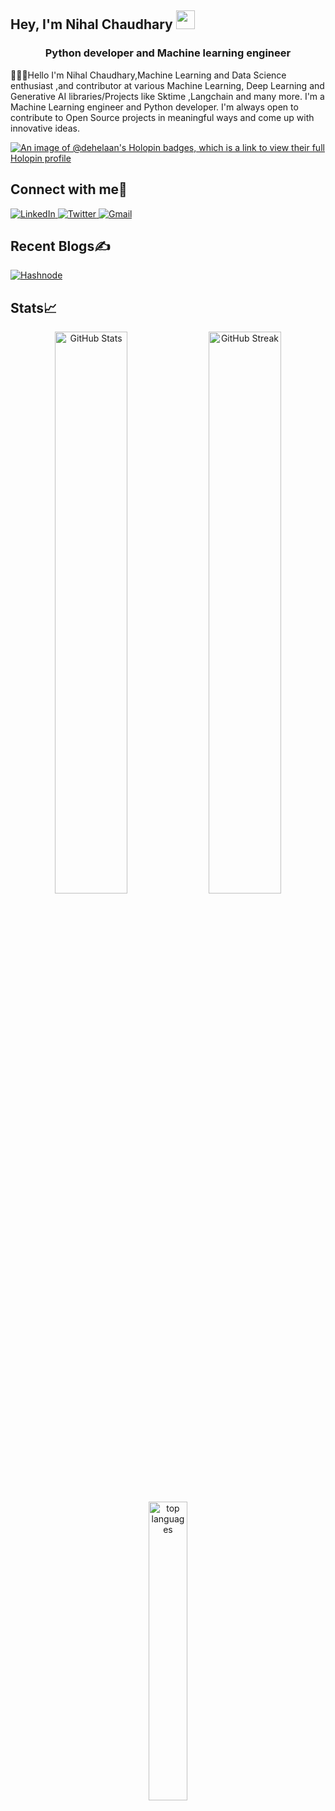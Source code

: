<!-- Short Introduction -->
<h2 align="left">Hey, I'm Nihal Chaudhary <img src="https://raw.githubusercontent.com/aemmadi/aemmadi/master/wave.gif" width="30"/></h2>
<h3 align="center">Python developer and  Machine learning engineer</h3>
<p>👨🏻‍💻Hello I'm Nihal Chaudhary,Machine Learning and Data Science enthusiast ,and contributor at various Machine Learning, Deep Learning and Generative AI libraries/Projects like Sktime ,Langchain and many more. I'm a Machine Learning engineer and Python developer. I'm always open to contribute to Open Source projects in meaningful ways and come up with innovative ideas.</p>
<!-- Socials Links -->

[![An image of @dehelaan's Holopin badges, which is a link to view their full Holopin profile](https://holopin.me/dehelaan)](https://holopin.io/@dehelaan)
<h2 align="left">Connect with me🤝</h2>
<div align="left">
  <a href="https://www.linkedin.com/in/nihal-chaudhary-a8414b281/" target="_blank">
    <img alt="LinkedIn" src="https://img.shields.io/badge/linkedin-%230077B5.svg?style=for-the-badge&logo=linkedin&logoColor=white"/>
  </a>
  <a href="https://x.com/1NihalChaudhary" target="_blank">
    <img alt="Twitter" src="https://img.shields.io/badge/Twitter-%231DA1F2.svg?style=for-the-badge&logo=Twitter&logoColor=white"/>
  </a>
  <a href="nihalchaudhary13112004@gmail.com" target="_blank">
    <img alt="Gmail" src="https://img.shields.io/badge/Gmail-D14836?style=for-the-badge&logo=gmail&logoColor=white"/>
  </a>
</div>

<!-- About Me 
<table align=center>
  <tr>
    <td>
      <ul>
        <li> Currently working on <a href="https://julep.ai">Julep AI</a> -- an <a href="https://github.com/julep-ai/julep">open-source</a> platform for building stateful AI apps
        <li> 🔭 I created <a href="https://deck.rocks">deck.rocks</a> (<a href="https://github.com/creatorrr/deck.rocks">repo</a>)
        <li> 🌱 I’m currently learning <b>HuggingFace diffusers</b>
        <li> 💬 Ask me about <i>python, bert, haskell, julia, motorcycles, dogs and cooking</i>
        <li> 📫 How to reach me <a href="mailto:singh@diwank.name">singh@diwank.name</a>
        <li> 📄 Know about my experiences <a href="https://diwank.name/resume.pdf">in my resume</a>
        <li> 🤗 You can find my huggingface models on <a href="https://huggingface.co/diwank"> my HF hub profile </a>
      </ul>
    </td>
    <td>
      <p align=right><img src="https://quotes-github-readme.vercel.app/api?type=vertical&theme=merko"/></p>
    </td>
  </tr>
</table> -->

<!-- Blogs Links -->
<h2 align="left">Recent Blogs✍️</h2>
<div align="left">
  <a href="https://hashnode.com/@Dehelaan" target="_blank">
    <img alt="Hashnode" src="https://img.shields.io/badge/Hashnode-2962FF?style=for-the-badge&logo=hashnode&logoColor=white"/>
  </a>
<!-- GitHub Stats -->
<div>
  <h2>Stats📈</h2>

  <p align="center">
     <img width="48%" src="https://github-readme-stats.vercel.app/api?username=Dehelaan&show_icons=true&theme=tokyonight" alt="GitHub Stats" />
    <img width="48%" src="https://github-readme-streak-stats.herokuapp.com/?user=Dehelaan&theme=tokyonight" alt="GitHub Streak" />
    <img width="35%" src="https://github-readme-stats.vercel.app/api/top-langs/?username=Dehelaan&theme=tokyonight&hide=html" alt="top languages"/>
  </p>
</div>
